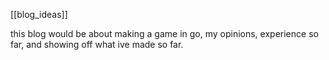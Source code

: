 [[blog_ideas]]

this blog would be about making a game in go, my opinions, experience so far, and showing off what ive made so far.
